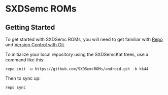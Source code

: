SXDSemc ROMs
===========

Getting Started
---------------

To get started with SXDSemc ROMs, you will need to get
familiar with [Repo](https://source.android.com/source/using-repo.html) and [Version Control with Git](https://source.android.com/source/version-control.html).

To initialize your local repository using the SXDSemcKat trees, use a command like this:

    repo init -u https://github.com/SXDSemcROMs/android.git -b kk44

Then to sync up:

    repo sync
